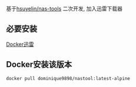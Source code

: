 基于[hsuyelin/nas-tools](https://github.com/hsuyelin/nas-tools) 二次开发, 加入迅雷下载器

## 必要安装
[Docker迅雷](https://github.com/cnk3x/xunlei)

## Docker安装该版本
`docker pull dominique9898/nastool:latest-alpine`
